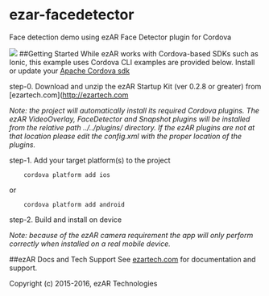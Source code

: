 # ezar-facedetector
Face detection demo using ezAR Face Detector plugin for Cordova

![](http://static1.squarespace.com/static/54d524d4e4b0f489aba79ed2/55310535e4b03253914c8657/55310564e4b086967b6ed7fb/1429276278307/ezar-compass.png)
##Getting Started
While ezAR works with Cordova-based SDKs such as Ionic, this example uses Cordova CLI examples are provided below. 
Install or update your [Apache Cordova sdk](https://cordova.apache.org/)

step-0.  Download and unzip the ezAR Startup Kit (ver 0.2.8 or greater) from [ezartech.com](http://ezartech.com

*Note: the project will automatically install its required Cordova plugins.  The 
ezAR VideoOverlay, FaceDetector and Snapshot plugins will be installed from the relative path 
../../plugins/ directory. If the ezAR plugins are not at that location please 
edit the config.xml with the proper location of the plugins.*

step-1.  Add your target platform(s) to the project

        cordova platform add ios
    
or

        cordova platform add android


step-2.  Build and install on device

*Note: because of the ezAR camera requirement the app will only perform correctly 
when installed on a real mobile device.*

##ezAR Docs and Tech Support
See [ezartech.com](http://ezartech.com) for documentation and support.


Copyright (c) 2015-2016, ezAR Technologies